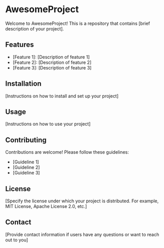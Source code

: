 # AwesomeProject

Welcome to AwesomeProject! This is a repository that contains [brief description of your project].

## Features

- [Feature 1]: [Description of feature 1]
- [Feature 2]: [Description of feature 2]
- [Feature 3]: [Description of feature 3]

## Installation

[Instructions on how to install and set up your project]

## Usage

[Instructions on how to use your project]

## Contributing

Contributions are welcome! Please follow these guidelines:
- [Guideline 1]
- [Guideline 2]
- [Guideline 3]

## License

[Specify the license under which your project is distributed. For example, MIT License, Apache License 2.0, etc.]

## Contact

[Provide contact information if users have any questions or want to reach out to you]
